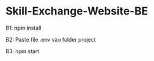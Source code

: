 # Skill-Exchange-Website-BE

B1: npm install

B2: Paste file .env vào folder project

B3: npm start
